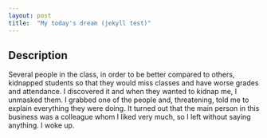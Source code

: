 ```yaml
---
layout: post
title:  "My today's dream (jekyll test)"
---
```


## Description
Several people in the class, in order to be better compared to others, kidnapped students so that they would miss classes and have worse grades and attendance.
I discovered it and when they wanted to kidnap me, I unmasked them. I grabbed one of the people and, threatening, told me to explain everything they were doing.
It turned out that the main person in this business was a colleague whom I liked very much, so I left without saying anything. I woke up.
